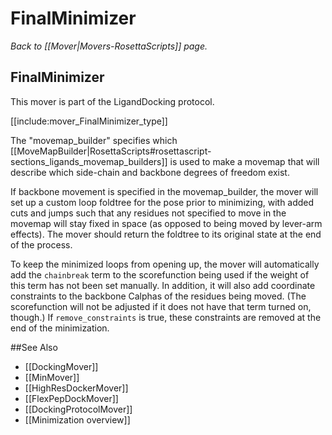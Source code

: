 # FinalMinimizer
*Back to [[Mover|Movers-RosettaScripts]] page.*
## FinalMinimizer

This mover is part of the LigandDocking protocol.

[[include:mover_FinalMinimizer_type]]

The "movemap_builder" specifies which [[MoveMapBuilder|RosettaScripts#rosettascript-sections_ligands_movemap_builders]] is used to make a movemap that will describe which side-chain and backbone degrees of freedom exist.

If backbone movement is specified in the movemap_builder, the mover will set up a custom loop foldtree for the pose prior to minimizing, with added cuts and jumps such that any residues not specified to move in the movemap will stay fixed in space (as opposed to being moved by lever-arm effects). The mover should return the foldtree to its original state at the end of the process.

To keep the minimized loops from opening up, the mover will automatically add the `chainbreak` term to the scorefunction being used if the weight of this term has not been set manually. In addition, it will also add coordinate constraints to the backbone Calphas of the residues being moved. (The scorefunction will not be adjusted if it does not have that term turned on, though.) If `remove_constraints` is true, these constraints are removed at the end of the minimization.

##See Also

* [[DockingMover]]
* [[MinMover]]
* [[HighResDockerMover]]
* [[FlexPepDockMover]]
* [[DockingProtocolMover]]
* [[Minimization overview]]
